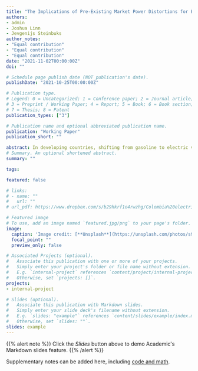 ```yaml
---
title: "The Implications of Pre-Existing Market Power Distortions for Electric Vehicle Tax Policies: Evidence from Colombia"
authors:
- admin
- Joshua Linn
- Jevgenijs Steinbuks
author_notes:
- "Equal contribution"
- "Equal contribution"
- "Equal contribution"
date: "2021-11-02T00:00:00Z"
doi: ""

# Schedule page publish date (NOT publication's date).
publishDate: "2021-10-25T00:00:00Z"

# Publication type.
# Legend: 0 = Uncategorized; 1 = Conference paper; 2 = Journal article;
# 3 = Preprint / Working Paper; 4 = Report; 5 = Book; 6 = Book section;
# 7 = Thesis; 8 = Patent
publication_types: ["3"]

# Publication name and optional abbreviated publication name.
publication: "Working Paper"
publication_short: ""

abstract: In developing countries, shifting from gasoline to electric vehicles could substantially reduce transportation sector greenhouse gas emissions. There is little evidence on which policies can cost effectively facilitate that transition in these countries, which are distinguished by having relatively low-income consumers and highly concentrated markets. This paper analyzes existing and proposed policies aiming to reduce emissions from new passenger vehicles in Colombia, which has used preferential sales taxes and import tariffs to stimulate sales of hybrid and electric vehicles. Using highly detailed data on vehicle purchases and attributes, we estimate an equilibrium model of Colombia’s market that includes a random-coefficients logit demand structure and endogenizes firms’ markups. Using the model to simulate policies, we find that Colombia’s sales tax and import tariffs have increased hybrid and electric vehicle market shares by 0.9 to 2.7 percentage points at welfare costs of $120-510 per ton of carbon dioxide reduction. Potentially taxing carbon dioxide emissions rates of new vehicles would have roughly similar welfare costs. The high welfare costs of these policies arise from pre-existing distortions caused by market power, which yields large private welfare costs of shifting from gasoline to hybrid and electric vehicles.
# Summary. An optional shortened abstract.
summary: ""

tags:

featured: false

# links:
# - name: ""
#   url: ""
# url_pdf: https://www.dropbox.com/s/b29hkrf1o4rwzhg/Colombia%20electric%20vehicle%20tax%20policy%20paper.pdf?dl=0

# Featured image
# To use, add an image named `featured.jpg/png` to your page's folder. 
image:
  caption: 'Image credit: [**Unsplash**](https://unsplash.com/photos/s9CC2SKySJM)'
  focal_point: ""
  preview_only: false

# Associated Projects (optional).
#   Associate this publication with one or more of your projects.
#   Simply enter your project's folder or file name without extension.
#   E.g. `internal-project` references `content/project/internal-project/index.md`.
#   Otherwise, set `projects: []`.
projects:
- internal-project

# Slides (optional).
#   Associate this publication with Markdown slides.
#   Simply enter your slide deck's filename without extension.
#   E.g. `slides: "example"` references `content/slides/example/index.md`.
#   Otherwise, set `slides: ""`.
slides: example
---
```


{{% alert note %}}
Click the *Slides* button above to demo Academic's Markdown slides feature.
{{% /alert %}}

Supplementary notes can be added here, including [code and math](https://sourcethemes.com/academic/docs/writing-markdown-latex/).
